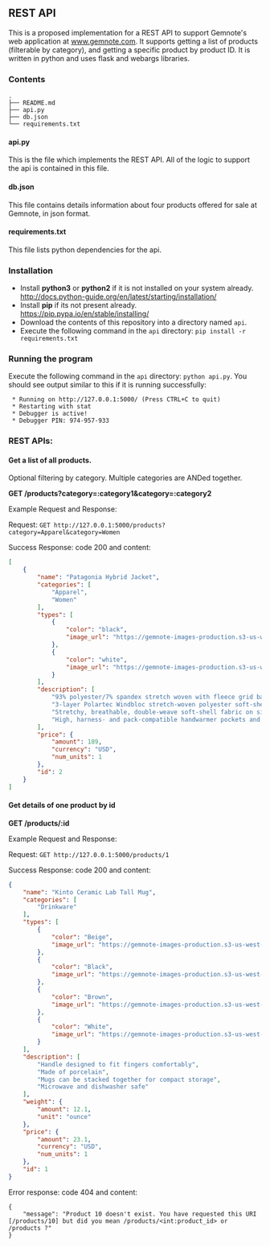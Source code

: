 ## REST API

This is a proposed implementation for a REST API to support Gemnote's web application at www.gemnote.com. It supports getting a list of products (filterable by category), and getting a specific product by product ID. It is written in python and uses flask and webargs libraries.

### Contents
```
.
├── README.md
├── api.py
├── db.json
└── requirements.txt
```

#### api.py
This is the file which implements the REST API. All of the logic to support the api is contained in this file.

#### db.json
This file contains details information about four products offered for sale at Gemnote, in json format.

#### requirements.txt
This file lists python dependencies for the api.

### Installation
* Install **python3** or **python2** if it is not installed on your system already. http://docs.python-guide.org/en/latest/starting/installation/
* Install **pip** if its not present already. https://pip.pypa.io/en/stable/installing/
* Download the contents of this repository into a directory named `api`.
* Execute the following command in the `api` directory: `pip install -r requirements.txt`

### Running the program
Execute the following command in the `api` directory: `python api.py`.
You should see output similar to this if it is running successfully:
```
 * Running on http://127.0.0.1:5000/ (Press CTRL+C to quit)
 * Restarting with stat
 * Debugger is active!
 * Debugger PIN: 974-957-933
```

### REST APIs:

#### Get a list of all products. 

Optional filtering by category. Multiple categories are ANDed together.

**GET /products?category=:category1&category=:category2**

Example Request and Response:

Request: `GET http://127.0.0.1:5000/products?category=Apparel&category=Women`

Success Response: code 200 and content:

```json
[
    {
        "name": "Patagonia Hybrid Jacket",
        "categories": [
            "Apparel",
            "Women"
        ],
        "types": [
            {
                "color": "black",
                "image_url": "https://gemnote-images-production.s3-us-west-2.amazonaws.com/images/images/000/000/899/full_size/patagonia_women_s_adze_hybrid_jacket___black.jpg?1510663389"
            },
            {
                "color": "white",
                "image_url": "https://gemnote-images-production.s3-us-west-2.amazonaws.com/images/images/000/000/899/full_size/patagonia_women_s_adze_hybrid_jacket___black.jpg?1510663389"
            }
        ],
        "description": [
            "93% polyester/7% spandex stretch woven with fleece grid backer",
            "3-layer Polartec Windbloc stretch-woven polyester soft-shell with a DWR (durable water repellent) finish",
            "Stretchy, breathable, double-weave soft-shell fabric on side panels, underarms and cuffs",
            "High, harness- and pack-compatible handwarmer pockets and one interior chest pocket have brushed tricot lining"
        ],
        "price": {
            "amount": 189,
            "currency": "USD",
            "num_units": 1
        },
        "id": 2
    }
]
```

#### Get details of one product by id
**GET /products/:id**

Example Request and Response:

Request: `GET http://127.0.0.1:5000/products/1`

Success Response: code 200 and content:

```json
{
    "name": "Kinto Ceramic Lab Tall Mug",
    "categories": [
        "Drinkware"
    ],
    "types": [
        {
            "color": "Beige",
            "image_url": "https://gemnote-images-production.s3-us-west-2.amazonaws.com/images/images/000/001/528/full_size/kinto_ceramic_lab_tall_mug___beige.jpg?1510664122"
        },
        {
            "color": "Black",
            "image_url": "https://gemnote-images-production.s3-us-west-2.amazonaws.com/images/images/000/001/276/full_size/kinto_ceramic_lab_tall_mug___black.jpg?1510664124"
        },
        {
            "color": "Brown",
            "image_url": "https://gemnote-images-production.s3-us-west-2.amazonaws.com/images/images/000/001/275/full_size/kinto_ceramic_lab_tall_mug___brown.jpg?1510664123"
        },
        {
            "color": "White",
            "image_url": "https://gemnote-images-production.s3-us-west-2.amazonaws.com/images/images/000/001/274/full_size/kinto_ceramic_lab_tall_mug___white.jpg?1510664122"
        }
    ],
    "description": [
        "Handle designed to fit fingers comfortably",
        "Made of porcelain",
        "Mugs can be stacked together for compact storage",
        "Microwave and dishwasher safe"
    ],
    "weight": {
        "amount": 12.1,
        "unit": "ounce"
    },
    "price": {
        "amount": 23.1,
        "currency": "USD",
        "num_units": 1
    },
    "id": 1
}
```

Error response: code 404 and content:
```
{
    "message": "Product 10 doesn't exist. You have requested this URI [/products/10] but did you mean /products/<int:product_id> or /products ?"
}
```
